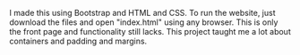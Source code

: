 I made this using Bootstrap and HTML and CSS. To run the website, just download the files and open "index.html" using any browser. 
This is only the front page and functionality still lacks. 
This project taught me a lot about containers and padding and margins.
